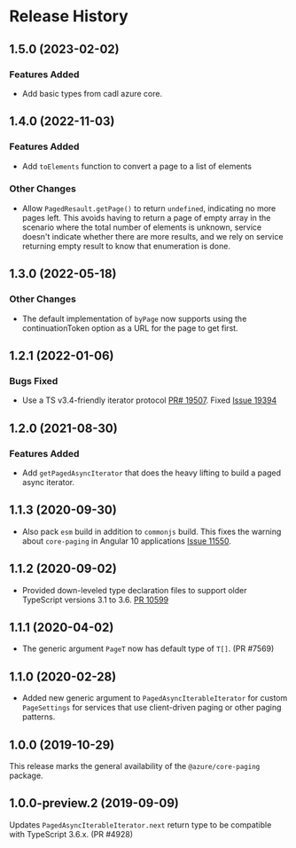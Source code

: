 # Release History

## 1.5.0 (2023-02-02)

### Features Added

- Add basic types from cadl azure core.

## 1.4.0 (2022-11-03)

### Features Added

- Add `toElements` function to convert a page to a list of elements

### Other Changes

- Allow `PagedResault.getPage()` to return `undefined`, indicating no more pages left. This avoids having to return a page of empty array in the scenario where the total number of elements is unknown, service doesn't indicate whether there are more results, and we rely on service returning empty result to know that enumeration is done.

## 1.3.0 (2022-05-18)

### Other Changes

- The default implementation of `byPage` now supports using the continuationToken option as a URL for the page to get first.

## 1.2.1 (2022-01-06)

### Bugs Fixed

- Use a TS v3.4-friendly iterator protocol [PR# 19507](https://github.com/Azure/azure-sdk-for-js/pull/19507). Fixed [Issue 19394](https://github.com/Azure/azure-sdk-for-js/issues/19394)

## 1.2.0 (2021-08-30)

### Features Added

- Add `getPagedAsyncIterator` that does the heavy lifting to build a paged async iterator.

## 1.1.3 (2020-09-30)

- Also pack `esm` build in addition to `commonjs` build. This fixes the warning about `core-paging` in Angular 10 applications [Issue 11550](https://github.com/Azure/azure-sdk-for-js/issues/11550).

## 1.1.2 (2020-09-02)

- Provided down-leveled type declaration files to support older TypeScript versions 3.1 to 3.6.
  [PR 10599](https://github.com/Azure/azure-sdk-for-js/pull/10599)

## 1.1.1 (2020-04-02)

- The generic argument `PageT` now has default type of `T[]`. (PR #7569)

## 1.1.0 (2020-02-28)

- Added new generic argument to `PagedAsyncIterableIterator` for custom `PageSettings` for services that use client-driven paging or other paging patterns.

## 1.0.0 (2019-10-29)

This release marks the general availability of the `@azure/core-paging` package.

## 1.0.0-preview.2 (2019-09-09)

Updates `PagedAsyncIterableIterator.next` return type to be compatible with TypeScript 3.6.x. (PR #4928)
